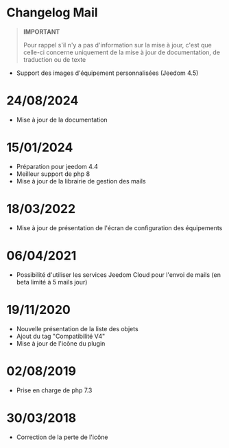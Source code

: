 # Changelog Mail

>**IMPORTANT**
>
>Pour rappel s'il n'y a pas d'information sur la mise à jour, c'est que celle-ci concerne uniquement de la mise à jour de documentation, de traduction ou de texte

- Support des images d'équipement personnalisées (Jeedom 4.5)

# 24/08/2024

- Mise à jour de la documentation

# 15/01/2024

- Préparation pour jeedom 4.4
- Meilleur support de php 8
- Mise à jour de la librairie de gestion des mails

# 18/03/2022

- Mise à jour de présentation de l'écran de configuration des équipements

# 06/04/2021

- Possibilité d'utiliser les services Jeedom Cloud pour l'envoi de mails (en beta limité à 5 mails jour)

# 19/11/2020

- Nouvelle présentation de la liste des objets
- Ajout du tag "Compatibilité V4"
- Mise à jour de l'icône du plugin

# 02/08/2019

- Prise en charge de php 7.3

# 30/03/2018

- Correction de la perte de l'icône
